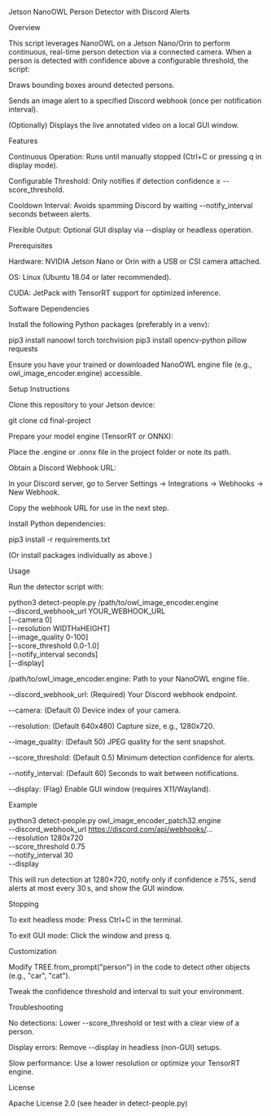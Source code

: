 Jetson NanoOWL Person Detector with Discord Alerts

Overview

This script leverages NanoOWL on a Jetson Nano/Orin to perform continuous, real-time person detection via a connected camera. When a person is detected with confidence above a configurable threshold, the script:

Draws bounding boxes around detected persons.

Sends an image alert to a specified Discord webhook (once per notification interval).

(Optionally) Displays the live annotated video on a local GUI window.

Features

Continuous Operation: Runs until manually stopped (Ctrl+C or pressing q in display mode).

Configurable Threshold: Only notifies if detection confidence ≥ --score_threshold.

Cooldown Interval: Avoids spamming Discord by waiting --notify_interval seconds between alerts.

Flexible Output: Optional GUI display via --display or headless operation.

Prerequisites

Hardware: NVIDIA Jetson Nano or Orin with a USB or CSI camera attached.

OS: Linux (Ubuntu 18.04 or later recommended).

CUDA: JetPack with TensorRT support for optimized inference.

Software Dependencies

Install the following Python packages (preferably in a venv):

pip3 install nanoowl torch torchvision
pip3 install opencv-python pillow requests

Ensure you have your trained or downloaded NanoOWL engine file (e.g., owl_image_encoder.engine) accessible.

Setup Instructions

Clone this repository to your Jetson device:

git clone <your-repo-url>
cd final-project

Prepare your model engine (TensorRT or ONNX):

Place the .engine or .onnx file in the project folder or note its path.

Obtain a Discord Webhook URL:

In your Discord server, go to Server Settings → Integrations → Webhooks → New Webhook.

Copy the webhook URL for use in the next step.

Install Python dependencies:

pip3 install -r requirements.txt

(Or install packages individually as above.)

Usage

Run the detector script with:

python3 detect-people.py /path/to/owl_image_encoder.engine \
  --discord_webhook_url YOUR_WEBHOOK_URL \
  [--camera 0] \
  [--resolution WIDTHxHEIGHT] \
  [--image_quality 0-100] \
  [--score_threshold 0.0-1.0] \
  [--notify_interval seconds] \
  [--display]

/path/to/owl_image_encoder.engine: Path to your NanoOWL engine file.

--discord_webhook_url: (Required) Your Discord webhook endpoint.

--camera: (Default 0) Device index of your camera.

--resolution: (Default 640x480) Capture size, e.g., 1280x720.

--image_quality: (Default 50) JPEG quality for the sent snapshot.

--score_threshold: (Default 0.5) Minimum detection confidence for alerts.

--notify_interval: (Default 60) Seconds to wait between notifications.

--display: (Flag) Enable GUI window (requires X11/Wayland).

Example

python3 detect-people.py owl_image_encoder_patch32.engine \
  --discord_webhook_url https://discord.com/api/webhooks/... \
  --resolution 1280x720 \
  --score_threshold 0.75 \
  --notify_interval 30 \
  --display

This will run detection at 1280×720, notify only if confidence ≥ 75%, send alerts at most every 30 s, and show the GUI window.

Stopping

To exit headless mode: Press Ctrl+C in the terminal.

To exit GUI mode: Click the window and press q.

Customization

Modify TREE.from_prompt("person") in the code to detect other objects (e.g., "car", "cat").

Tweak the confidence threshold and interval to suit your environment.

Troubleshooting

No detections: Lower --score_threshold or test with a clear view of a person.

Display errors: Remove --display in headless (non-GUI) setups.

Slow performance: Use a lower resolution or optimize your TensorRT engine.

License

Apache License 2.0 (see header in detect-people.py)
